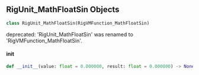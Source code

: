 ## RigUnit_MathFloatSin Objects

```python
class RigUnit_MathFloatSin(RigVMFunction_MathFloatSin)
```

deprecated: 'RigUnit_MathFloatSin' was renamed to 'RigVMFunction_MathFloatSin'.

<a id="unreal.RigUnit_MathFloatSin.__init__"></a>

#### __init__

```python
def __init__(value: float = 0.000000, result: float = 0.000000) -> None
```

<a id="unreal.RigVMFunction_MathFloatCos"></a>